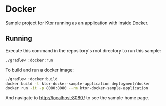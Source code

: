 # Docker

Sample project for [Ktor](http://ktor.io) running as an application with 
inside [Docker](https://www.docker.com/).

## Running

Execute this command in the repository's root directory to run this sample:

```bash
./gradlew :docker:run
```

To build and run a docker image:

```bash
./gradlew :docker:build
docker build -t ktor-docker-sample-application deployment/docker
docker run -it -p 8080:8080 --rm ktor-docker-sample-application
```
 
And navigate to [http://localhost:8080/](http://localhost:8080/) to see the sample home page.  

